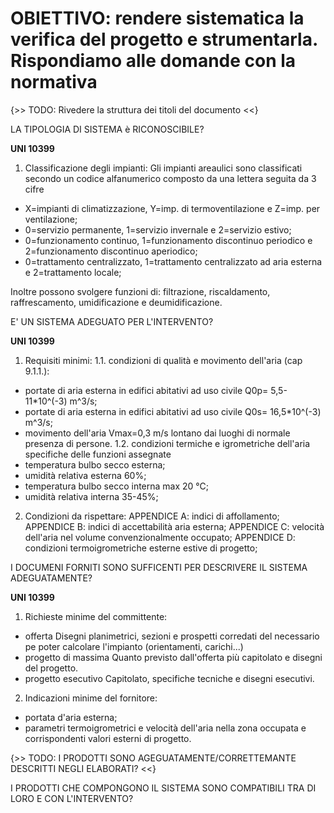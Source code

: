 # OBIETTIVO: rendere sistematica la verifica del progetto e strumentarla. Rispondiamo alle domande con la normativa

{>> TODO:
Rivedere la struttura dei titoli del documento
<<}

LA TIPOLOGIA DI SISTEMA è RICONOSCIBILE?

**UNI 10399**
1. Classificazione degli impianti:
Gli impianti areaulici sono classificati secondo un codice alfanumerico composto da una lettera seguita da 3 cifre

- X=impianti di climatizzazione, Y=imp. di termoventilazione e Z=imp. per ventilazione;
- 0=servizio permanente, 1=servizio invernale e 2=servizio estivo;
- 0=funzionamento continuo, 1=funzionamento discontinuo periodico e 2=funzionamento discontinuo aperiodico;
- 0=trattamento centralizzato, 1=trattamento centralizzato ad aria esterna e 2=trattamento locale;

Inoltre possono svolgere funzioni di: filtrazione, riscaldamento, raffrescamento, umidificazione e deumidificazione.

E' UN SISTEMA ADEGUATO PER L'INTERVENTO?

**UNI 10399**

1. Requisiti minimi:
1.1. condizioni di qualità e movimento dell'aria (cap 9.1.1.):
 - portate di aria esterna in edifici abitativi ad uso civile Q0p= 5,5-11*10^(-3) m^3/s;
 - portate di aria esterna in edifici abitativi ad uso civile Q0s= 16,5*10^(-3) m^3/s;
 - movimento dell'aria Vmax=0,3 m/s lontano dai luoghi di normale presenza di persone.
1.2. condizioni termiche e igrometriche dell'aria specifiche delle funzioni assegnate
- temperatura bulbo secco esterna;
- umidità relativa esterna 60%;
- temperatura bulbo secco interna max 20 °C;
- umidità relativa interna 35-45%;
2. Condizioni da rispettare:
APPENDICE A: indici di affollamento;
APPENDICE B: indici di accettabilità aria esterna;
APPENDICE C: velocità dell'aria nel volume convenzionalmente occupato;
APPENDICE D: condizioni termoigrometriche esterne estive di progetto;

I DOCUMENI FORNITI SONO SUFFICENTI PER DESCRIVERE IL SISTEMA ADEGUATAMENTE?

**UNI 10399**

1. Richieste minime del committente:
- offerta
Disegni planimetrici, sezioni e prospetti corredati del necessario pe poter calcolare l'impianto (orientamenti, carichi...)
- progetto di massima
Quanto previsto dall'offerta più capitolato e disegni del progetto.
- progetto esecutivo
Capitolato, specifiche tecniche e disegni esecutivi.
2. Indicazioni minime del fornitore:
- portata d'aria esterna;
- parametri termoigrometrici e velocità dell'aria nella zona occupata e corrispondenti valori esterni di progetto.

{>> TODO:
I PRODOTTI SONO AGEGUATAMENTE/CORRETTEMANTE DESCRITTI NEGLI ELABORATI?
<<}

I PRODOTTI CHE COMPONGONO IL SISTEMA SONO COMPATIBILI TRA DI LORO E CON L'INTERVENTO?
